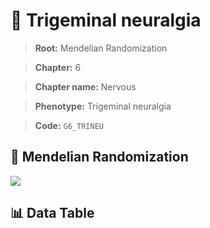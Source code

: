 # 🧪 Trigeminal neuralgia

> **Root:** Mendelian Randomization

> **Chapter:** 6  

> **Chapter name:** Nervous

> **Phenotype:** Trigeminal neuralgia  

> **Code:** `G6_TRINEU`

## 🧬 Mendelian Randomization  

<img src="/MR/Figures/Forward/G6_TRINEU.png"/>

## 📊 Data Table

<CsvTableMRF src="/MR/Data/Forward/G6_TRINEU.csv"/>
